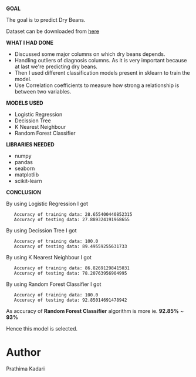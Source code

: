 **GOAL**

The goal is to predict Dry Beans.

Dataset can be downloaded from [here](https://www.kaggle.com/josegarban/beans-classification)

**WHAT I HAD DONE**

- Discussed some major columns on which dry beans depends.
- Handling outliers of diagnosis columns. As it is very important because at last we're predicting dry beans.
- Then I used different classification models present in sklearn to train the model.
- Use Correlation coefficients to measure how strong a relationship is between two variables.

**MODELS USED**

-  Logistic Regression
-  Decission Tree
-  K Nearest Neighbour
-  Random Forest Classifier

**LIBRARIES NEEDED**

- numpy
- pandas
- seaborn
- matplotlib
- scikit-learn

**CONCLUSION**

By using Logistic Regression I got 
 ```
    Accuracy of training data: 28.655400440852315
    Accuracy of testing data: 27.889324191968655
 ``` 


 By using Decission Tree I got 
 ```
    Accuracy of training data: 100.0
    Accuracy of testing data: 89.49559255631733
 ``` 

 By using K Nearest Neighbour I got 
 ```
    Accuracy of training data: 86.82691298415031
    Accuracy of testing data: 78.20763956904995
 ``` 


 By using Random Forest Classifier I got 
 ```
    Accuracy of training data: 100.0
    Accuracy of testing data: 92.85014691478942
 ``` 

As accuracy of **Random Forest Classifier** algorithm is more ie. **92.85%** ~ **93%**

Hence this model is selected.


# Author

Prathima Kadari
